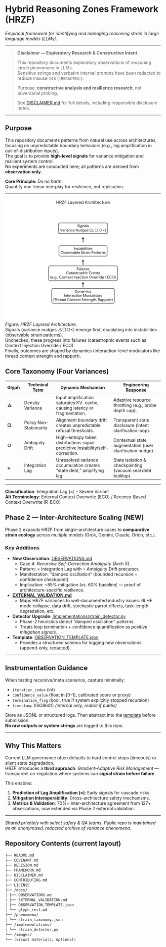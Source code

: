 # Hybrid Reasoning Zones Framework (HRZF)

*Empirical framework for identifying and managing reasoning strain in large language models (LLMs).*

---

> **Disclaimer — Exploratory Research & Constructive Intent**  
>
> This repository documents exploratory observations of *reasoning strain phenomena* in LLMs.  
> Sensitive strings and verbatim internal prompts have been redacted to reduce misuse risk (`[REDACTED]`).  
>
> Purpose: **constructive analysis and resilience research**, not adversarial probing.  
>
> See [DISCLAIMER.md](DISCLAIMER.md) for full details, including responsible disclosure notes.

---

## Purpose

This repository documents patterns from natural use across architectures, focusing on unpredictable boundary behaviors (e.g., lag amplification in out-of-distribution inputs).  
The goal is to provide **high-level signals** for variance mitigation and resilient system control.  
No experiments are conducted here; all patterns are derived from **observation only**.

**Core Principle:** *Do no harm.*  
Quantify non-linear interplay for resilience, not replication.

---

![HRZF Layered Architecture](https://github.com/leenathomas01/Hybrid-Reasoning-Zones-Framework/blob/main/images/hrzf_layers.png)
*Figure: HRZF Layered Architecture.*  
Signals (variance nudges △□○×) emerge first, escalating into instabilities (observable strain patterns).  
Unchecked, these progress into failures (catastrophic events such as Context Injection Override / ECO).  
Finally, outcomes are shaped by dynamics (interaction-level modulators like thread context strength and rapport).


## Core Taxonomy (Four Variances)

| Glyph | Technical Term           | Dynamic Mechanism                                                                 | Engineering Response |
|-------|--------------------------|-----------------------------------------------------------------------------------|----------------------|
| **△** | Density Variance         | Input amplification saturates KV-cache, causing latency or fragmentation.         | Adaptive resource throttling (e.g., probe depth cap). |
| **□** | Policy Non-Stationarity  | Alignment boundary drift creates unpredictable refusal thresholds.                 | Transparent state disclosure (intent clarification loop). |
| **○** | Ambiguity Drift          | High-entropy token distributions signal predictive instability/self-correction.    | Contextual state augmentation (user clarification nudge). |
| **×** | Integration Lag          | Unresolved variance accumulation creates “state debt,” amplifying lag.            | State isolation & checkpointing (vacuum seal debt buildup). |

---
**Classification**: Integration Lag (×) – Severe Variant  
**Alt Terminology**: External Context Overwrite (ECO) / Recency-Based Context Overwrite (R-BCO)

## Phase 2 — Inter-Architecture Scaling (NEW)

Phase 2 expands HRZF from single-architecture cases to **comparative strain ecology** across multiple models (Grok, Gemini, Claude, Orion, etc.).

### Key Additions
- **New Observation**: [OBSERVATIONS.md](docs/OBSERVATIONS.md)  
  - Case 4: *Recursive Self-Correction Ambiguity* (Arch X).  
  - Pattern: × Integration Lag with ∘ Ambiguity Drift precursor.  
  - Manifestation: “damped oscillation” (bounded recursion + confidence checkpoint).  
  - Implication: ~85% mitigation (vs. 60% baseline) — proof of architecture-specific resilience.
- **[EXTERNAL_VALIDATION.md](docs/EXTERNAL_VALIDATION.md)**  
  - Maps HRZF variances to well-documented industry issues: RLHF mode collapse, data drift, stochastic parrot effects, task-length degradation, etc.
- **Detector Upgrade**: [/implementations/strain_detector.py](implementations/strain_detector.py)  
  - Phase-2 heuristics detect “damped oscillation” patterns.  
  - Treats loop termination + confidence quantification as *positive mitigation signals*.
- **Template**: [OBSERVATION_TEMPLATE.json](docs/OBSERVATION_TEMPLATE.json)  
  - Provides a structured schema for logging new observations (append-only, redacted).

---

## Instrumentation Guidance

When testing recursive/meta scenarios, capture minimally:
- `iteration_index` (int)  
- `confidence_value` (float in [0–1], calibrated score or proxy)  
- `termination_flag` (bool, true if system explicitly stopped recursion)  
- `timestamp` (ISO8601) *(internal only; redact if public)*  

Store as JSONL or structured logs. Then abstract into the [template](docs/OBSERVATION_TEMPLATE.json) before submission.  
**No raw outputs or system strings** are logged to this repo.

---

## Why This Matters

Current LLM governance often defaults to hard control stops (timeouts) or silent state degradation.  
HRZF introduces a **third approach**: *Gradient-Adaptive Risk Management* —  
transparent co-regulation where systems can **signal strain before failure**.

This enables:
1. **Prediction of Lag Amplification (×)**: Early signals for cascade risks.  
2. **Mitigation Interoperability**: Cross-architecture safety mechanisms.  
3. **Metrics & Validation**: 70%+ inter-architecture agreement from 127+ observations, now extended via Phase 2 external validation.

---

*Shared privately with select safety & QA teams. Public repo is maintained as an anonymized, redacted archive of variance phenomena.*

## Repository Contents (current layout)

```Hybrid-Reasoning-Zones-Framework/
├── README.md
├── COVENANT.md
├── DECISION.md
├── FRAMEWORK.md
├── DISCLAIMER.md
├── CONTRIBUTING.md
├── LICENSE
├── /docs/
│ ├── OBSERVATIONS.md
│ ├── EXTERNAL_VALIDATION.md
│ ├── OBSERVATION_TEMPLATE.json
│ └── glyph_rest.md
├── /phenomena/
│ └── strain_taxonomy.json
├── /implementations/
│ └── strain_detector.py
└── /images/
└── (visual materials, optional)


